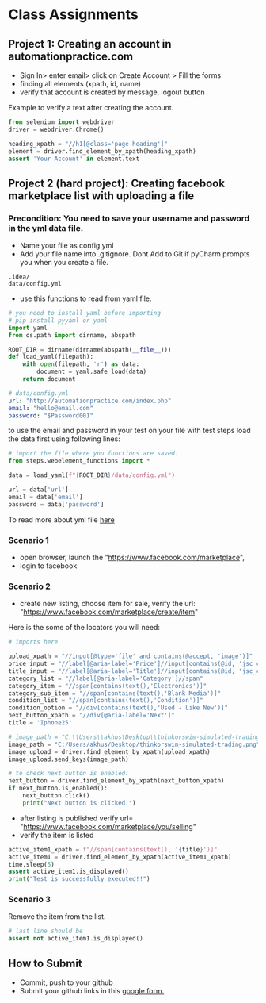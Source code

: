 # Class Assignments

## Project 1: Creating an account in automationpractice.com

- Sign In> enter email> click on Create Account > Fill the forms
- finding all elements (xpath, id, name)
- verify that account is created by message, logout button

Example to verify a text after creating the account.

```python
from selenium import webdriver
driver = webdriver.Chrome()

heading_xpath = "//h1[@class='page-heading']"
element = driver.find_element_by_xpath(heading_xpath)
assert 'Your Account' in element.text

```

## Project 2 (hard project): Creating facebook marketplace list with uploading a file
### Precondition: You need to save your username and password in the yml data file.
- Name your file as config.yml
- Add your file name into .gitignore. Dont Add to Git if pyCharm prompts you when you create a file.

```gitignore
.idea/
data/config.yml
```
- use this functions to read from yaml file.
```python
# you need to install yaml before importing
# pip install pyyaml or yaml
import yaml
from os.path import dirname, abspath

ROOT_DIR = dirname(dirname(abspath(__file__)))
def load_yaml(filepath):
    with open(filepath, 'r') as data:
        document = yaml.safe_load(data)
    return document
```

```yaml
# data/config.yml
url: "http://automationpractice.com/index.php"
email: "hello@email.com"
password: "$Password001"
```

to use the email and password in your test on your file with test steps load the data first using following lines: 
```python
# import the file where you functions are saved.
from steps.webelement_functions import *

data = load_yaml(f"{ROOT_DIR}/data/config.yml")

url = data['url']
email = data['email']
password = data['password']
```

To read more about yml file [here](https://stackabuse.com/reading-and-writing-yaml-to-a-file-in-python/)

### Scenario 1
- open browser, launch the "https://www.facebook.com/marketplace",
- login to facebook

### Scenario 2
- create new listing, choose item for sale, verify the url: "https://www.facebook.com/marketplace/create/item"

Here is the some of the locators you will need:

```python
# imports here

upload_xpath = "//input[@type='file' and contains(@accept, 'image')]"
price_input = "//label[@aria-label='Price']//input[contains(@id, 'jsc_c_')]"
title_input = "//label[@aria-label='Title']//input[contains(@id, 'jsc_c_')]"
category_list = "//label[@aria-label='Category']//span"
category_item = "//span[contains(text(),'Electronics')]"
category_sub_item = "//span[contains(text(),'Blank Media')]"
condition_list = "//span[contains(text(),'Condition')]"
condition_option = "//div[contains(text(),'Used - Like New')]"
next_button_xpath = "//div[@aria-label='Next']"
title = 'Iphone25'

# image_path = "C:\\Users\\akhus\Desktop\\thinkorswim-simulated-trading.png"
image_path = "C:/Users/akhus/Desktop/thinkorswim-simulated-trading.png"
image_upload = driver.find_element_by_xpath(upload_xpath)
image_upload.send_keys(image_path)

# to check next button is enabled:
next_button = driver.find_element_by_xpath(next_button_xpath)
if next_button.is_enabled():
    next_button.click()
    print("Next button is clicked.")
```

- after listing is published verify url= "https://www.facebook.com/marketplace/you/selling"
- verify the item is listed

```python
active_item1_xpath = f"//span[contains(text(), '{title}')]"
active_item1 = driver.find_element_by_xpath(active_item1_xpath)
time.sleep(5)
assert active_item1.is_displayed()
print("Test is successfully executed!!")
```

### Scenario 3

Remove the item from the list.

```python
# last line should be 
assert not active_item1.is_displayed()
```


## How to Submit
- Commit, push to your github
- Submit your github links in this [google form.](https://forms.gle/doeKiU6CkNdc4jm28)

